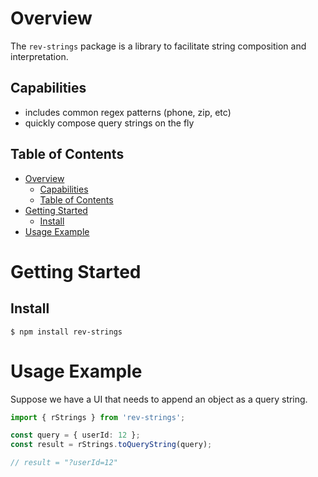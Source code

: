 # Overview

The `rev-strings` package is a library to facilitate string composition and interpretation. 

## Capabilities

- includes common regex patterns (phone, zip, etc)
- quickly compose query strings on the fly

## Table of Contents
- [Overview](#overview)
  - [Capabilities](#capabilities)
  - [Table of Contents](#table-of-contents)
- [Getting Started](#getting-started)
  - [Install](#install)
- [Usage Example](#usage-example)

# Getting Started

## Install
```
$ npm install rev-strings
```

# Usage Example

Suppose we have a UI that needs to append an object as a query string.

```typescript
import { rStrings } from 'rev-strings';

const query = { userId: 12 };
const result = rStrings.toQueryString(query);

// result = "?userId=12"
```

